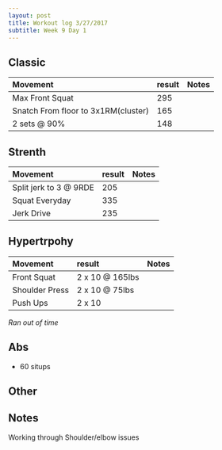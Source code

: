 ```yaml
---
layout: post
title: Workout log 3/27/2017 
subtitle: Week 9 Day 1
---
```


## Classic
| Movement | result| Notes |
| :------ |:--- | :--- |
| Max Front Squat|  295 | 
| Snatch From floor to 3x1RM(cluster) | 165 | 
| 2 sets @ 90% |  148 | 

## Strenth
| Movement | result| Notes |
| :------ |:--- | :--- |
| Split jerk to 3 @ 9RDE | 205 | | 
| Squat Everyday | 335 | | 
| Jerk Drive | 235 | | 

## Hypertrpohy
| Movement | result| Notes |
| :------ |:--- | :--- |
| Front Squat | 2 x 10 @  165lbs | |
| Shoulder Press | 2 x 10 @ 75lbs | |
| Push Ups | 2 x 10 | | 

_Ran out of time_

## Abs
* 60 situps

## Other


## Notes
Working through Shoulder/elbow issues